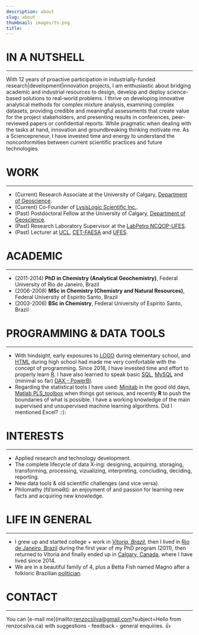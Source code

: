```yaml
---
description: about
slug: about
thumbnail: images/tn.png
title: 
---
```


# <i class="fas fa-user-ninja" style="color:darkred"></i> IN A NUTSHELL

---------------------------

With 12 years of proactive participation in industrially-funded research|development|innovation projects, I am enthusiastic about bridging academic and industrial resources to design, develop and deploy science-based solutions to real-world problems. I thrive on developing innovative analytical methods for complex mixture analysis, examining complex datasets, providing credible and meaningful assessments that create value for the project stakeholders, and presenting results in conferences, peer-reviewed papers or confidential reports. While pragmatic when dealing with the tasks at hand, innovation and groundbreaking thinking motivate me. As a Sciencepreneur, I have invested time and energy to understand the nonconformities between current scientific practices and future technologies. 

# <i class="fas fa-briefcase" style="color:darkred"></i> WORK  

---------------------------

* (Current) Research Associate at the University of Calgary, [Department of Geoscience](http://ucalgary.ca/prg).
* (Current) Co-Founder of [LysisLogic Scientific Inc.](http://lysislogic.com).
* (Past) Postdoctoral Fellow at the University of Calgary, [Department of Geoscience](http://ucalgary.ca/prg).
* (Past) Research Laboratory Supervisor at the [LabPetro NCQOP-UFES](http://www.cce.ufes.br/labpetro).
* (Past) Lecturer at [UCL](https://www.ucl.br/), [CET-FAESA](http://www.cetfaesa.com.br/portal/) and [UFES](http://www.quimica.vitoria.ufes.br/).


# <i class="fas fa-graduation-cap" style="color:darkred"></i> ACADEMIC  

---------------------------

- (2011-2014) **PhD in Chemistry (Analytical Geochemistry)**, Federal University of Rio de Janeiro, Brazil
- (2006-2008) **MSc in Chemistry (Chemistry and Natural Resources)**, Federal University of Espirito Santo, Brazil
- (2003-2006) **BSc in Chemistry**, Federal University of Espirito Santo, Brazil

# <i class="fas fa-laptop-code" style="color:darkred"></i> PROGRAMMING & DATA TOOLS
---------------------------
- With hindsight, early exposures to [LOGO](https://en.wikipedia.org/wiki/Logo_(programming_language)) during elementary school, and [HTML](https://en.wikipedia.org/wiki/HTML) during high school had made me very comfortable with the concept of programming. Since 2018, I have invested time and effort to properly learn [R](https://www.r-project.org/). I have also learned to speak basic [SQL](https://en.wikipedia.org/wiki/SQL), [MySQL](https://en.wikipedia.org/wiki/MySQL) and (minimal so far) [DAX - PowerBI](https://en.wikipedia.org/wiki/Data_analysis_expressions). 
- Regarding the statistical tools I have used: [Minitab](https://www.minitab.com/en-us/) in the good old days, [Matlab PLS_toolbox](http://eigenvector.com/software/pls-toolbox/) when things got serious, and recently **R** to push the boundaries of what is possible. I have a working knowledge of the main supervised and unsupervised machine learning algorithms. Did I mentioned Excel? ::):


# <i class="fas fa-heart" style="color:darkred"></i> INTERESTS

---------------------------

* Applied research and technology development.
* The complete lifecycle of data X-ing: designing, acquiring, storaging, transforming, processing, vizualizing, interpreting, concluding, deciding, reporting.
* New data tools & old scientific challenges (and vice versa).
* Philomathy (fɪlˈɒməθɪ):  an enjoyment of and passion for learning new facts and acquiring new knowledge.



# <i class="fas fa-globe-americas" style="color:darkred"></i> LIFE IN GENERAL

---------------------------
- I grew up and started college + work in *[Vitoria, Brazil](https://goo.gl/maps/Y5jS6HEP26ynv8nY6)*, then I lived in [Rio de Janeiro, Brazil](https://goo.gl/maps/73AC19M55C9snjZt9) during the first year of my PhD program (2011), then returned to Vitoria and finally ended up in [Calgary, Canada](https://goo.gl/maps/XgDptcfXQAwBRa4r6), where I have lived since 2014.
- We are in a beautiful family of 4, plus a Betta Fish named Magno after a folkloric Brazilian [politician](https://en.wikipedia.org/wiki/Magno_Malta). 



# <i class="fas fa-envelope" style="color:darkred"></i> CONTACT  

---------------------------

You can [e-mail me](mailto:renzocsilva@gmail.com?subject=Hello from renzocsilva.ca) with suggestions - feedback - general enquiries. :+1:




